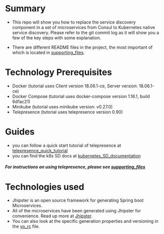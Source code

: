 # Summary
- This repo will show you how to replace the service discovery component in a set of microservices from Consul to
  Kubernetes native service discovery.
  Please refer to the git commit log as it will show you a few of the key steps with some explanation.

- There are different README files in the project, the most important of which is located in [supporting_files](supporting_scripts/README.md).

# Technology Prerequisites
- Docker (tutorial uses Client version 18.06.1-ce, Server version: 18.06.1-ce)
- Docker Compose (tutorial uses docker-compose version 1.16.1, build 6d1ac21)
- Minikube (tutorial uses minikube version: v0.27.0)
- Telepresence (tutorial uses telepresence version 0.90) 

# Guides
- you can follow a quick start tutorial of telepresence at [telepresence_quick_tutorial](https://www.telepresence.io/)
- you can find the k8s SD docs at [kubernetes_SD_documentation](https://kubernetes.io/docs/tasks/debug-application-cluster/local-debugging/)

##### For instructions on using telepresence, please see [supporting_files](supporting_scripts/README.md)

# Technologies used
- Jhipster is an open source framework for generating Spring boot Microservices. 
- All of the microservices have been generated using Jhipster for convenience. Read up more at [Jhipster](https://www.jhipster.tech/). 
- You can also look at the specific generation properties and versioning in the [yo_rc](uaa/yo-rc.json) file.
 